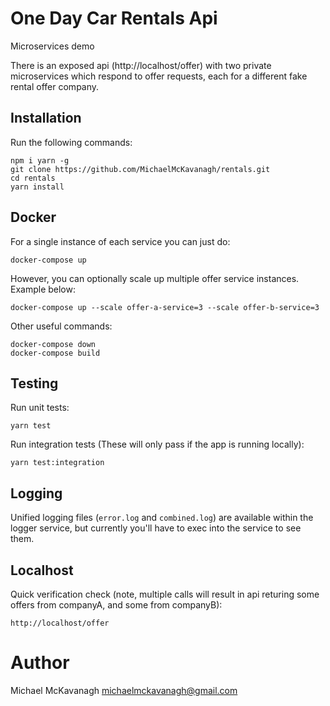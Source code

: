 # One Day Car Rentals Api

Microservices demo

There is an exposed api (http://localhost/offer) with two private microservices which respond to offer requests, each for a different fake rental offer company.


## Installation

Run the following commands:

```
npm i yarn -g
git clone https://github.com/MichaelMcKavanagh/rentals.git
cd rentals
yarn install
```

## Docker

For a single instance of each service you can just do:
```
docker-compose up
```

However, you can optionally scale up multiple offer service instances.  Example below:
```
docker-compose up --scale offer-a-service=3 --scale offer-b-service=3
```

Other useful commands:
```
docker-compose down
docker-compose build
```

## Testing

Run unit tests:
```
yarn test
```

Run integration tests (These will only pass if the app is running locally):
```
yarn test:integration
```


## Logging

Unified logging files (`error.log` and `combined.log`) are available within the logger service, but currently you'll have to exec into the service to see them.

## Localhost

Quick verification check (note, multiple calls will result in api returing some offers from companyA, and some from companyB):

```
http://localhost/offer
```

# Author

Michael McKavanagh <michaelmckavanagh@gmail.com>
